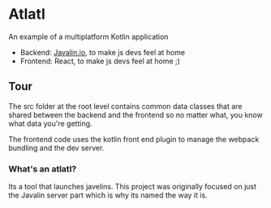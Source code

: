 # Atlatl

An example of a multiplatform Kotlin application
  - Backend: [Javalin.io](https://javalin.io/), to make js devs feel at home
  - Frontend: React, to make js devs feel at home ;)


## Tour

The src folder at the root level contains common data classes that are shared between the backend and the frontend so no matter what, you know what data you're getting.

The frontend code uses the kotlin front end plugin to manage the webpack bundling and the dev server. 


### What's an atlatl?

Its a tool that launches javelins. This project was originally focused on just the Javalin server part which is why its named the way it is.
